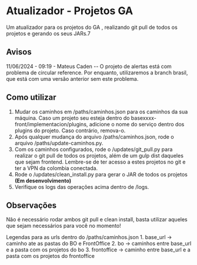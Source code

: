 
# Atualizador - Projetos GA

Um atualizador para os projetos do GA , realizando git pull de todos os projetos e gerando os seus JARs.7

## Avisos
11/06/2024 - 09:19 - Mateus Caden -- O projeto de alertas está com problema de circular reference. Por enquanto, utilizaremos a branch brasil, que está com uma versão anterior sem este problema.

## Como utilizar
1. Mudar os caminhos em /paths/caminhos.json para os caminhos da sua máquina. Caso um projeto seu esteja dentro do basexxxx-front/implementacion/plugins, adicione o nome do serviço dentro dos plugins do projeto. Caso contrário, remova-o.
2. Após qualquer mudança do arquivo /paths/caminhos.json, rode o arquivo /paths/update-caminhos.py.
3. Com os caminhos configurados, rode o /updates/git_pull.py para realizar o git pull de todos os projetos, além de um gulp dist daqueles que sejam frontend. Lembre-se de ter acesso a estes projetos no git e ter a VPN da colombia conectada.
4. Rode o /updates/clean_install.py para gerar o JAR de todos os projetos **(Em desenvolvimento)**
5. Verifique os logs das operações acima dentro de /logs.

## Observações
Não é necessário rodar ambos git pull e clean install, basta utilizar aqueles que sejam necessários para você no momento!

Legendas para as urls dentro do /paths/caminhos.json
	1. base_url -> caminho ate as pastas do BO e FrontOffice
	2. bo -> caminhos entre base_url e a pasta com os projetos do bo
	3. frontoffice -> caminho entre base_url e a pasta com os projetos do frontoffice

